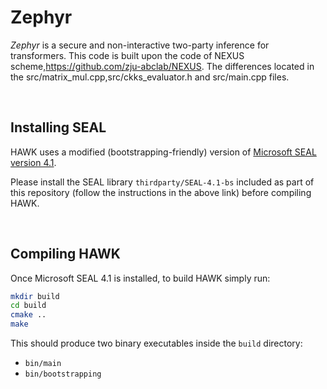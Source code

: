 # Zephyr
*Zephyr* is a secure and non-interactive two-party
inference for transformers. This code is built upon the code of NEXUS scheme,https://github.com/zju-abclab/NEXUS. The differences located 
in the src/matrix_mul.cpp,src/ckks_evaluator.h and src/main.cpp files.

<br/>

## Installing SEAL
HAWK uses a modified (bootstrapping-friendly) version of [Microsoft SEAL version 4.1](https://github.com/microsoft/SEAL/tree/4.1.2).

Please install the SEAL library `thirdparty/SEAL-4.1-bs` included as part of this repository (follow the instructions in the above link) before compiling HAWK.

<br/>

## Compiling HAWK
Once Microsoft SEAL 4.1 is installed, to build HAWK simply run:

```bash
mkdir build
cd build
cmake ..
make
```

This should produce two binary executables inside the `build` directory:
- `bin/main`
- `bin/bootstrapping`

<br/>




